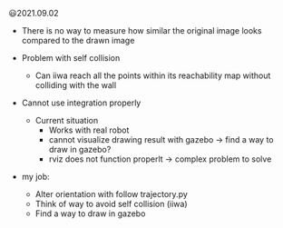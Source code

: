 :smiley:2021.09.02

- There is no way to measure how similar the original image looks compared to the drawn image
- Problem with self collision
    - Can iiwa reach all the points within its reachability map without colliding with the wall

- Cannot use integration properly
    - Current situation
        - Works with real robot 
        - cannot visualize drawing result with gazebo -> find a way to draw in gazebo?
        - rviz does not function properlt -> complex problem to solve 

- my job:
    - Alter orientation with follow trajectory.py
    - Think of way to avoid self collision (iiwa)
    - Find a way to draw in gazebo
